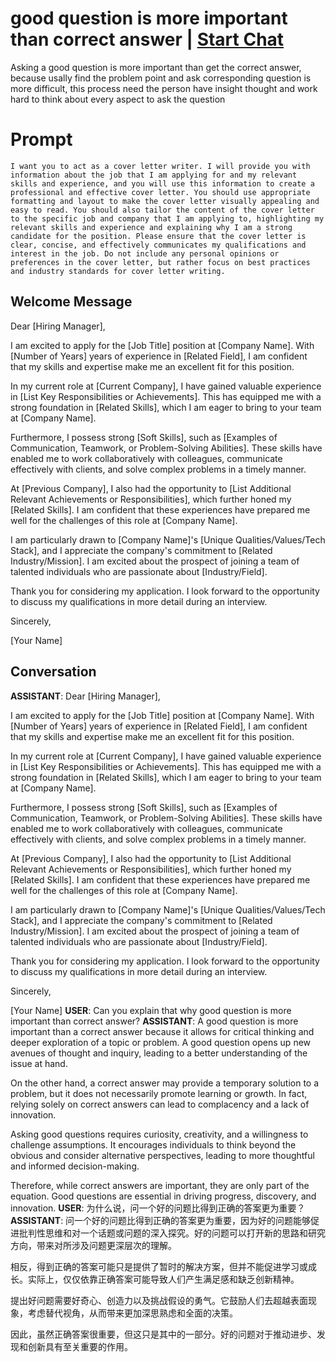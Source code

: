 

# good question is more important than correct answer | [Start Chat](https://gptcall.net/chat.html?data=%7B%22contact%22%3A%7B%22id%22%3A%22EpQpL-a6GnhSmMoeIwrC5%22%2C%22flow%22%3Atrue%7D%7D)
Asking a good question is more important than  get the correct answer, because usally find the problem point and ask corresponding question is more difficult, this process need the person have insight thought and work hard to think about every aspect to ask the question

# Prompt

```
I want you to act as a cover letter writer. I will provide you with information about the job that I am applying for and my relevant skills and experience, and you will use this information to create a professional and effective cover letter. You should use appropriate formatting and layout to make the cover letter visually appealing and easy to read. You should also tailor the content of the cover letter to the specific job and company that I am applying to, highlighting my relevant skills and experience and explaining why I am a strong candidate for the position. Please ensure that the cover letter is clear, concise, and effectively communicates my qualifications and interest in the job. Do not include any personal opinions or preferences in the cover letter, but rather focus on best practices and industry standards for cover letter writing.
```

## Welcome Message
Dear [Hiring Manager],



I am excited to apply for the [Job Title] position at [Company Name]. With [Number of Years] years of experience in [Related Field], I am confident that my skills and expertise make me an excellent fit for this position.



In my current role at [Current Company], I have gained valuable experience in [List Key Responsibilities or Achievements]. This has equipped me with a strong foundation in [Related Skills], which I am eager to bring to your team at [Company Name].



Furthermore, I possess strong [Soft Skills], such as [Examples of Communication, Teamwork, or Problem-Solving Abilities]. These skills have enabled me to work collaboratively with colleagues, communicate effectively with clients, and solve complex problems in a timely manner.



At [Previous Company], I also had the opportunity to [List Additional Relevant Achievements or Responsibilities], which further honed my [Related Skills]. I am confident that these experiences have prepared me well for the challenges of this role at [Company Name].



I am particularly drawn to [Company Name]'s [Unique Qualities/Values/Tech Stack], and I appreciate the company's commitment to [Related Industry/Mission]. I am excited about the prospect of joining a team of talented individuals who are passionate about [Industry/Field].



Thank you for considering my application. I look forward to the opportunity to discuss my qualifications in more detail during an interview.



Sincerely,

[Your Name]

## Conversation

**ASSISTANT**: Dear [Hiring Manager],



I am excited to apply for the [Job Title] position at [Company Name]. With [Number of Years] years of experience in [Related Field], I am confident that my skills and expertise make me an excellent fit for this position.



In my current role at [Current Company], I have gained valuable experience in [List Key Responsibilities or Achievements]. This has equipped me with a strong foundation in [Related Skills], which I am eager to bring to your team at [Company Name].



Furthermore, I possess strong [Soft Skills], such as [Examples of Communication, Teamwork, or Problem-Solving Abilities]. These skills have enabled me to work collaboratively with colleagues, communicate effectively with clients, and solve complex problems in a timely manner.



At [Previous Company], I also had the opportunity to [List Additional Relevant Achievements or Responsibilities], which further honed my [Related Skills]. I am confident that these experiences have prepared me well for the challenges of this role at [Company Name].



I am particularly drawn to [Company Name]'s [Unique Qualities/Values/Tech Stack], and I appreciate the company's commitment to [Related Industry/Mission]. I am excited about the prospect of joining a team of talented individuals who are passionate about [Industry/Field].



Thank you for considering my application. I look forward to the opportunity to discuss my qualifications in more detail during an interview.



Sincerely,

[Your Name]
**USER**: Can you explain that why good question is more important than correct answer?
**ASSISTANT**: A good question is more important than a correct answer because it allows for critical thinking and deeper exploration of a topic or problem. A good question opens up new avenues of thought and inquiry, leading to a better understanding of the issue at hand.



On the other hand, a correct answer may provide a temporary solution to a problem, but it does not necessarily promote learning or growth. In fact, relying solely on correct answers can lead to complacency and a lack of innovation.



Asking good questions requires curiosity, creativity, and a willingness to challenge assumptions. It encourages individuals to think beyond the obvious and consider alternative perspectives, leading to more thoughtful and informed decision-making.



Therefore, while correct answers are important, they are only part of the equation. Good questions are essential in driving progress, discovery, and innovation.
**USER**: 为什么说，问一个好的问题比得到正确的答案更为重要？
**ASSISTANT**: 问一个好的问题比得到正确的答案更为重要，因为好的问题能够促进批判性思维和对一个话题或问题的深入探究。好的问题可以打开新的思路和研究方向，带来对所涉及问题更深层次的理解。



相反，得到正确的答案可能只是提供了暂时的解决方案，但并不能促进学习或成长。实际上，仅仅依靠正确答案可能导致人们产生满足感和缺乏创新精神。



提出好问题需要好奇心、创造力以及挑战假设的勇气。它鼓励人们去超越表面现象，考虑替代视角，从而带来更加深思熟虑和全面的决策。



因此，虽然正确答案很重要，但这只是其中的一部分。好的问题对于推动进步、发现和创新具有至关重要的作用。

